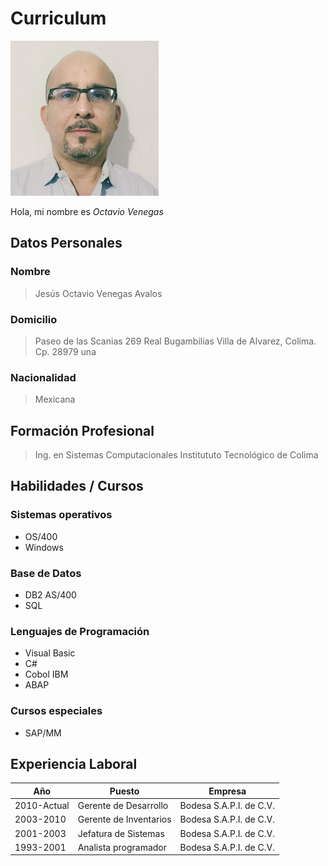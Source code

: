 # Curriculum

![](https://raw.githubusercontent.com/octavene/HerramientasDigitales/master/FotoOctavio.jpg)


Hola, mi nombre es _Octavio Venegas_   


## Datos Personales

  ### Nombre
  > Jesús Octavio Venegas Avalos
  ### Domicilio
  >  Paseo de las Scanias 269  Real Bugambilias  Villa de Alvarez, Colima.  Cp. 28979
  > una 
  ### Nacionalidad
  >  Mexicana
  

## Formación Profesional
  > Ing. en Sistemas Computacionales
  > Institututo Tecnológico de Colima

## Habilidades / Cursos
  ### Sistemas operativos
  - OS/400
  - Windows
  ### Base de Datos
  - DB2 AS/400
  - SQL
  ### Lenguajes de Programación
  - Visual Basic
  - C#
  - Cobol IBM
  - ABAP
  ### Cursos especiales
  - SAP/MM
  
  
## Experiencia Laboral

| Año | Puesto | Empresa |
|-----|--------|---------|
|2010-Actual | Gerente de Desarrollo | Bodesa S.A.P.I. de C.V. |
|2003-2010 | Gerente de Inventarios| Bodesa S.A.P.I. de C.V. |
|2001-2003 | Jefatura de Sistemas | Bodesa S.A.P.I. de C.V. |
|1993-2001 | Analista programador | Bodesa S.A.P.I. de C.V. |







